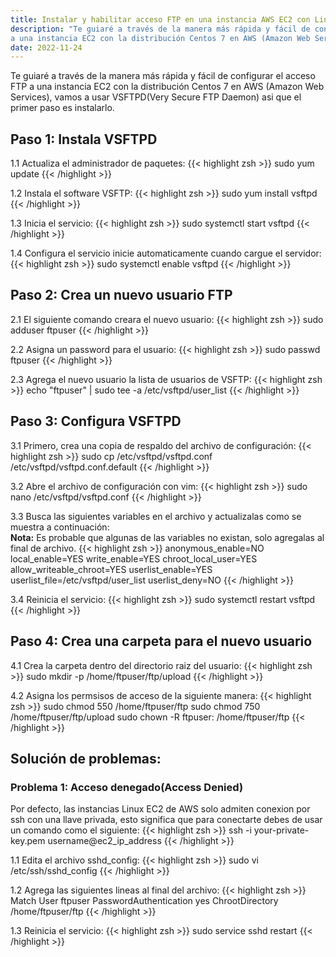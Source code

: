 ```yaml
---
title: Instalar y habilitar acceso FTP en una instancia AWS EC2 con Linux Centos 7
description: "Te guiaré a través de la manera más rápida y fácil de configurar el acceso FTP
a una instancia EC2 con la distribución Centos 7 en AWS (Amazon Web Services)"
date: 2022-11-24
---
```


Te guiaré a través de la manera más rápida y fácil de configurar el acceso FTP
a una instancia EC2 con la distribución Centos 7 en AWS (Amazon Web Services),
vamos a usar VSFTPD(Very Secure FTP Daemon) asi que el primer paso es instalarlo.

<h2>Paso 1: Instala VSFTPD</h2>

1.1 Actualiza el administrador de paquetes:
{{< highlight zsh >}}
  sudo yum update
{{< /highlight >}}

1.2 Instala el software VSFTP:
{{< highlight zsh >}}
  sudo yum install vsftpd
{{< /highlight >}}

1.3 Inicia el servicio:
{{< highlight zsh >}}
  sudo systemctl start vsftpd
{{< /highlight >}}

1.4 Configura el servicio inicie automaticamente cuando cargue el servidor:
{{< highlight zsh >}}
  sudo systemctl enable vsftpd
{{< /highlight >}}

<h2>Paso 2: Crea un nuevo usuario FTP</h2>

2.1 El siguiente comando creara el nuevo usuario:
{{< highlight zsh >}}
  sudo adduser ftpuser
{{< /highlight >}}

2.2 Asigna un password para el usuario:
{{< highlight zsh >}}
  sudo passwd ftpuser
{{< /highlight >}}

2.3 Agrega el nuevo usuario la lista de usuarios de VSFTP:
{{< highlight zsh >}}
  echo "ftpuser" | sudo tee -a /etc/vsftpd/user_list
{{< /highlight >}}

<h2>Paso 3: Configura VSFTPD</h2>

3.1 Primero, crea una copia de respaldo del archivo de configuración:
{{< highlight zsh >}}
  sudo cp /etc/vsftpd/vsftpd.conf /etc/vsftpd/vsftpd.conf.default
{{< /highlight >}}

3.2 Abre el archivo de configuración con vim:
{{< highlight zsh >}}
  sudo nano /etc/vsftpd/vsftpd.conf
{{< /highlight >}}

3.3 Busca las siguientes variables en el archivo y actualizalas como se muestra a continuación:<br>
<strong>Nota:</strong> Es probable que algunas de las variables no existan, solo agregalas al final de archivo.
{{< highlight zsh >}}
  anonymous_enable=NO
  local_enable=YES
  write_enable=YES
  chroot_local_user=YES
  allow_writeable_chroot=YES
  userlist_enable=YES
  userlist_file=/etc/vsftpd/user_list
  userlist_deny=NO
{{< /highlight >}}

3.4 Reinicia el servicio:
{{< highlight zsh >}}
  sudo systemctl restart vsftpd
{{< /highlight >}}

<h2>Paso 4: Crea una carpeta para el nuevo usuario</h2>

4.1 Crea la carpeta dentro del directorio raiz del usuario:
{{< highlight zsh >}}
  sudo mkdir -p /home/ftpuser/ftp/upload
{{< /highlight >}}

4.2 Asigna los permsisos de acceso de la siguiente manera:
{{< highlight zsh >}}
  sudo chmod 550 /home/ftpuser/ftp
  sudo chmod 750 /home/ftpuser/ftp/upload
  sudo chown -R ftpuser: /home/ftpuser/ftp
{{< /highlight >}}

<h2>Solución de problemas:</h2>

<h3>Problema 1: Acceso denegado(Access Denied)</h3>
Por defecto, las instancias Linux EC2 de AWS solo admiten conexion por ssh con una llave privada,
esto significa que para conectarte debes de usar un comando como el siguiente:
{{< highlight zsh >}}
  ssh -i your-private-key.pem username@ec2_ip_address
{{< /highlight >}}

1.1 Edita el archivo sshd_config:
{{< highlight zsh >}}
  sudo vi /etc/ssh/sshd_config
{{< /highlight >}}

1.2 Agrega las siguientes lineas al final del archivo:
{{< highlight zsh >}}
  Match User ftpuser
    PasswordAuthentication yes
    ChrootDirectory /home/ftpuser/ftp
{{< /highlight >}}

1.3 Reinicia el servicio:
{{< highlight zsh >}}
  sudo service sshd restart
{{< /highlight >}}
